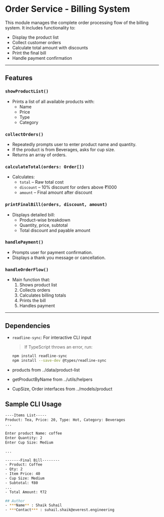 #  Order Service - Billing System

This module manages the complete order processing flow of the billing system. It includes functionality to:

- Display the product list
- Collect customer orders
- Calculate total amount with discounts
- Print the final bill
- Handle payment confirmation

---

##  Features

###  `showProductList()`
- Prints a list of all available products with:
  - Name
  - Price
  - Type
  - Category

###  `collectOrders()`
- Repeatedly prompts user to enter product name and quantity.
- If the product is from Beverages, asks for cup size.
- Returns an array of orders.

###  `calculateTotal(orders: Order[])`
- Calculates:
  - `total` – Raw total cost
  - `discount` – 10% discount for orders above ₹1000
  - `amount` – Final amount after discount

###  `printFinalBill(orders, discount, amount)`
- Displays detailed bill:
  - Product-wise breakdown
  - Quantity, price, subtotal
  - Total discount and payable amount

###  `handlePayment()`
- Prompts user for payment confirmation.
- Displays a thank you message or cancellation.

###  `handleOrderFlow()`
- Main function that:
  1. Shows product list
  2. Collects orders
  3. Calculates billing totals
  4. Prints the bill
  5. Handles payment

---

##  Dependencies

- `readline-sync`: For interactive CLI input  
  > If TypeScript throws an error, run:
  ```bash
  npm install readline-sync
  npm install --save-dev @types/readline-sync

  
- products from ../data/product-list

- getProductByName from ../utils/helpers

- CupSize, Order interfaces from ../models/product

##  Sample CLI Usage
  ```bash
  ----Items List-----
Product: Tea, Price: 20, Type: Hot, Category: Beverages
...

Enter product Name: coffee
Enter Quantity: 2
Enter Cup Size: Medium

...

-------Final Bill--------
- Product: Coffee
- Qty: 2
- Item Price: 40
- Cup Size: Medium
- Subtotal: ₹80
...
- Total Amount: ₹72

## Author 
- ***Name** : Shaik Suhail
- ***Contact*** : suhail.shaik@everest.engineering
